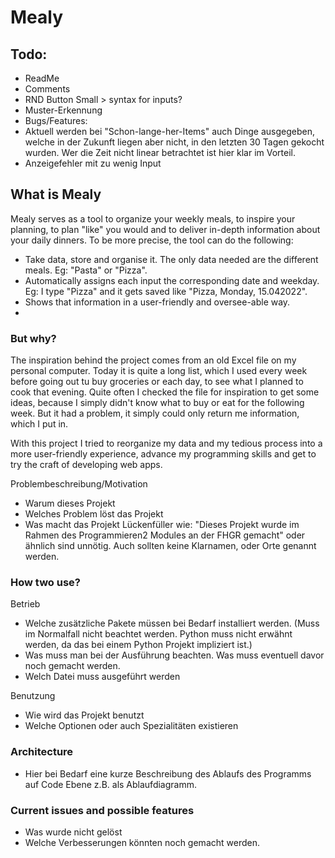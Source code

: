 # Mealy 

## Todo:

- ReadMe
- Comments
- RND Button Small > syntax for inputs?
- Muster-Erkennung
- Bugs/Features:
- Aktuell werden bei "Schon-lange-her-Items" auch Dinge ausgegeben,
  welche in der Zukunft liegen aber nicht, in den letzten 30 Tagen
  gekocht wurden. Wer die Zeit nicht linear betrachtet ist hier klar
  im Vorteil.
- Anzeigefehler mit zu wenig Input
## What is Mealy
Mealy serves as a tool to organize your weekly meals, to inspire your planning, to plan "like" you would 
and to deliver in-depth information about your daily dinners.
To be more precise, the tool can do the following:
- Take data, store and organise it. The only data needed are the different meals. Eg: "Pasta" or "Pizza".
- Automatically assigns each input the corresponding date and weekday. Eg: I type "Pizza" and it gets saved like "Pizza, Monday, 15.042022".
- Shows that information in a user-friendly and oversee-able way.
- 

### But why?
The inspiration behind the project comes from an old Excel file on my personal computer.
Today it is quite a long list, which I used every week before going out tu buy groceries or each day, to see
what I planned to cook that evening. Quite often I checked the file for inspiration to get some ideas, because I simply
didn't know what to buy or eat for the following week. But it had a problem, it simply could only return me information,
which I put in. 

With this project I tried to reorganize my data and my tedious process into a more user-friendly experience, advance my 
programming skills and get to try the craft of developing web apps.

Problembeschreibung/Motivation
 - Warum dieses Projekt
 - Welches Problem löst das Projekt
 - Was macht das Projekt
Lückenfüller wie: "Dieses Projekt wurde im Rahmen des Programmieren2 Modules an der FHGR gemacht" oder ähnlich sind unnötig. Auch sollten keine Klarnamen, oder Orte genannt werden.


### How two use?

Betrieb
 - Welche zusätzliche Pakete müssen bei Bedarf installiert werden. (Muss im Normalfall nicht beachtet werden. Python muss nicht erwähnt werden, da das bei einem Python Projekt impliziert ist.)
 - Was muss man bei der Ausführung beachten. Was muss eventuell davor noch gemacht werden.
 - Welch Datei muss ausgeführt werden

Benutzung
- Wie wird das Projekt benutzt
- Welche Optionen oder auch Spezialitäten existieren

### Architecture
- Hier bei Bedarf eine kurze Beschreibung des Ablaufs des Programms auf Code Ebene z.B. als Ablaufdiagramm.

### Current issues and possible features
 - Was wurde nicht gelöst
 - Welche Verbesserungen könnten noch gemacht werden.